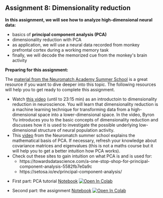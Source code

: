## Assignment 8: Dimensionality reduction

**In this assignment, we will see how to analyze high-dimensional neural data:**
- basics of **principal component analysis (PCA)**
- dimensionality reduction with PCA
- as application, we will use a neural data recorded from monkey prefrontal cortex during a working memory task
- finally, we will decode the memorized cue from the monkey's brain activity 

<div class="alert alert-block alert-warning">
<b>Preparing for this assignment:</b> 

The <a href="https://compneuro.neuromatch.io/tutorials/W1D4_DimensionalityReduction/student/W1D4_Intro.html" target="_blank">material from the Neuromatch Academy Summer School</a> is a great resource if you want to dive deeper into this topic. 
The following resources will help you to get ready to complete this assignment. 
<ul>
    <li>Watch <a href="https://youtube.com/watch?v=zeBFyRaoVnQ" target="_blank">this video</a> (until to 23:15 min) as an introductoin to dimensionality reduction in neuroscience. You will learn that dimensionality reduction is a machine learning technique for transforming data from a high-dimensional space into a lower-dimensional space. In the video, Byron Yu introduces you to the basic concepts of dimensionality reduction and discusses how it is used to investigate the possible underlying low-dimensional structure of neural population activity.
    <li>This <a href="https://youtube.com/watch?v=-f6T9--oM0E" target="_blank">video</a> from the Neuromatch summer school explains the mathematical basis of PCA. If necessary, refresh your knowledge about covariance matrices and eigenvalues (this is not a maths course but it will help you to get a better intuition how PCA works).
        <li>Check out these sites to gain intuition on what PCA is and is used for: 
    <ul>
        <li>https://towardsdatascience.com/a-one-stop-shop-for-principal-component-analysis-5582fb7e0a9c</li>
        <li>https://setosa.io/ev/principal-component-analysis/</li>
    </ul>
</ul>
</div>

- First part: PCA tutorial [Notebook](Assignment8_tutorial.ipynb) [![Open In Colab](https://colab.research.google.com/assets/colab-badge.svg)](https://colab.research.google.com/github/ahyafil/MBC-DataAnalysis/blob/main/A8_DimensionalityReduction/Assignment8_tutorial.ipynb)

- Second part: the assignment [Notebook](Assignment8_solutions.ipynb) [![Open In Colab](https://colab.research.google.com/assets/colab-badge.svg)](https://colab.research.google.com/github/ahyafil/MBC-DataAnalysis/blob/main/A8_DimensionalityReduction/Assignment8_solutions.ipynb)
